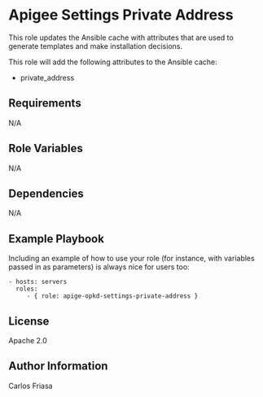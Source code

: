 Apigee Settings Private Address
=========

This role updates the Ansible cache with attributes that are used to generate templates and make 
installation decisions. 

This role will add the following attributes to the Ansible cache: 
* private_address

Requirements
------------

N/A

Role Variables
--------------

N/A

Dependencies
------------

N/A

Example Playbook
----------------

Including an example of how to use your role (for instance, with variables passed in as parameters) is always nice for users too:

    - hosts: servers
      roles:
         - { role: apige-opkd-settings-private-address }

License
-------

Apache 2.0

Author Information
------------------

Carlos Friasa